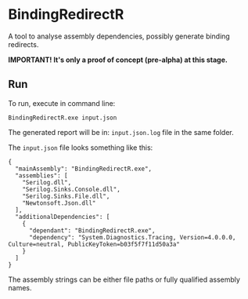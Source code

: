 # BindingRedirectR

A tool to analyse assembly dependencies, possibly generate binding redirects.

**IMPORTANT! It's only a proof of concept (pre-alpha) at this stage.**

## Run

To run, execute in command line:

```
BindingRedirectR.exe input.json
```

The generated report will be in: `input.json.log` file in the same folder.

The `input.json` file looks something like this:

```
{
  "mainAssembly": "BindingRedirectR.exe",
  "assemblies": [
    "Serilog.dll",
    "Serilog.Sinks.Console.dll",
    "Serilog.Sinks.File.dll",
    "Newtonsoft.Json.dll"
  ],
  "additionalDependencies": [
    {
      "dependant": "BindingRedirectR.exe",
      "dependency": "System.Diagnostics.Tracing, Version=4.0.0.0, Culture=neutral, PublicKeyToken=b03f5f7f11d50a3a"
    }
  ]
}
```

The assembly strings can be either file paths or fully qualified assembly names.
